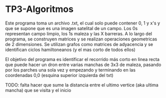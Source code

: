 # TP3-Algoritmos

Este programa toma un archivo .txt, el cual solo puede contener 0, 1 y x's y que se supone que es una imagen satelital de un campo. Los 0s representan campo limpio, los 1s maleza y las X barreras. A lo largo del programa, se construyen matrices y se realizan operaciones geometricas de 2 dimensiones. Se utilizan grafos como matrices de adyacencia y se identifican ciclos hamiltoneanos (y el mas corto de todos ellos)

El objetivo del programa es identificar el recorrido más corto en linea recta que puede hacer un dron entre varias manchas de 3x3 de maleza, pasando por los parches una sola vez y empezando y terminando en las coordenadas 0,0 (esquina superior izquierda del txt)

TODO: falta hacer que sume la distancia entre el ultimo vertice (aka ultima mancha) que se visita y el inicio
